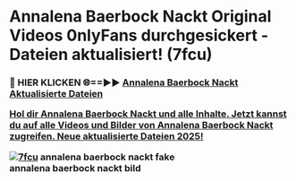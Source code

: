 # Annalena Baerbock Nackt Original Videos 0nlyFans durchgesickert - Dateien aktualisiert! (7fcu)

<h3>🔴 HIER KLICKEN 🌐==►► <a href="https://tinyurl.com/h6vf6nb8" rel="nofollow">Annalena Baerbock Nackt Aktualisierte Dateien

Hol dir Annalena Baerbock Nackt und alle Inhalte. Jetzt kannst du auf alle Videos und Bilder von Annalena Baerbock Nackt zugreifen. Neue aktualisierte Dateien 2025!

[![7fcu](https://i.imgur.com/sD4kR3V.gif)](https://tinyurl.com/h6vf6nb8)
annalena baerbock nackt fake<br>
annalena baerbock nackt bild